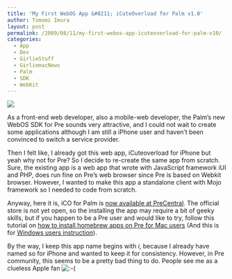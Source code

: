 ```yaml
---
title: 'My First WebOS App &#8211; iCuteOverload for Palm v1.0'
author: Tomomi Imura
layout: post
permalink: /2009/08/11/my-first-webos-app-icuteoverload-for-palm-v10/
categories:
  - App
  - Dev
  - GirlieStuff
  - GirliemacNews
  - Palm
  - SDK
  - WebKit
---
```

![][1]

As a front-end web developer, also a mobile-web developer, the Palm&#8217;s new WebOS SDK for Pre sounds very attractive, and I could not wait to create some applications although I am still a iPhone user and haven&#8217;t been convinced to switch a service provider.

Then I felt like, I already got this web app, iCuteoverload for iPhone but yeah why not for Pre? So I decide to re-create the same app from scratch. Sure, the existing app is a web app that wrote with JavaScript framework iUI and PHP, does run fine on Pre&#8217;s web browser since Pre is based on Webkit browser. However, I wanted to make this app a standalone client with Mojo framework so I needed to code from scratch.

Anyway, here it is, iCO for Palm is <a href="http://www.precentral.net/homebrew-apps/icuteoverload-palm" target="_blank">now available at PreCentral</a>. The official store is not yet open, so the installing the app may require a bit of geeky skills, but if you happen to be a Pre user and would like to try, follow this tutorial on <a href="http://discussion.treocentral.com/homebrew-apps/194832-webos-quick-install-v1-0-a.html" target="_blank">how to install homebrew apps on Pre for Mac users</a> (And this is for <a href="http://www.precentral.net/how-to-install-homebrew-apps" target="_blank">Windows users instruction</a>). 

By the way, I keep this app name begins with *i*, because I already have named so for iPhone and wanted to keep it for consistency. However, in Pre community, this seems to be a pretty bad thing to do. People see me as a clueless Apple fan <img src='http://girliemac.com/blog/wp-includes/images/smilies/icon_sad.gif' alt=':-(' class='wp-smiley' />

 [1]: /assets/images/wp-content/misc/iCO_pre.png